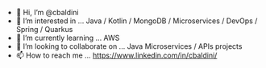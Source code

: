 - 👋 Hi, I’m @cbaldini
- 👀 I’m interested in ... Java / Kotlin / MongoDB / Microservices / DevOps / Spring / Quarkus
- 🌱 I’m currently learning ... AWS
- 💞️ I’m looking to collaborate on ... Java Microservices / APIs projects
- 📫 How to reach me ... https://www.linkedin.com/in/cbaldini/

<!---
cbaldini/cbaldini is a ✨ special ✨ repository because its `README.md` (this file) appears on your GitHub profile.
You can click the Preview link to take a look at your changes.
--->
